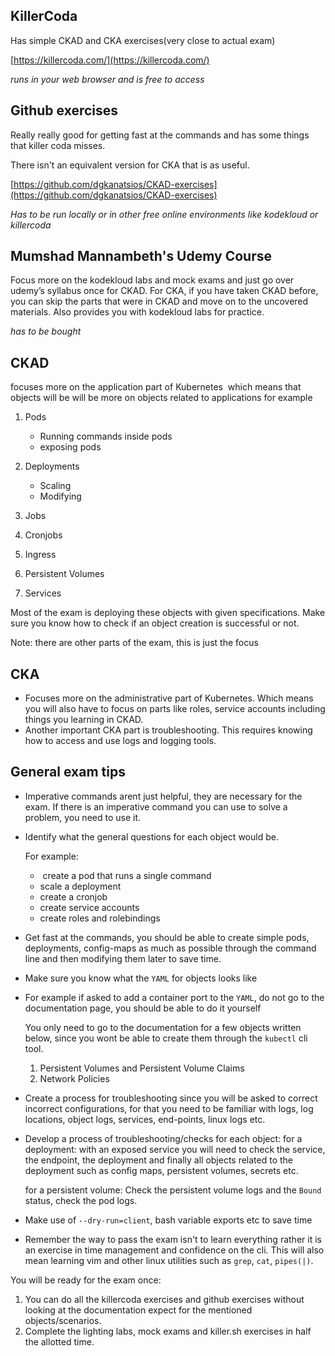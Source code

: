 
## KillerCoda
Has simple CKAD and CKA exercises(very close to actual exam)

[https://killercoda.com/](https://killercoda.com/)

*runs in your web browser and is free to access*

## Github exercises
Really really good for getting fast at the commands and has some things that killer coda misses.

There isn't an equivalent version for CKA that is as useful.

[https://github.com/dgkanatsios/CKAD-exercises](https://github.com/dgkanatsios/CKAD-exercises)

*Has to be run locally or in other free online environments like kodekloud or killercoda*
  


## Mumshad Mannambeth's Udemy Course

Focus more on the kodekloud labs and mock exams and just go over udemy’s syllabus once for CKAD. For CKA, if you have taken CKAD before, you can skip the parts that were in CKAD
and move on to the uncovered materials. Also provides you with kodekloud labs for practice.

_has to be bought_ 

## CKAD

focuses more on the application part of Kubernetes  which means that objects will be will be more on objects related to applications for example

1. Pods
	- Running commands inside pods
	- exposing pods

1. Deployments
    - Scaling 
    - Modifying
2. Jobs
    
4. Cronjobs
    
5. Ingress

7. Persistent Volumes

9. Services

  

Most of the exam is deploying these objects with given specifications. Make sure you know how to check if an object creation is successful or not.

Note: there are other parts of the exam, this is just the focus 

  
  

## CKA
 - Focuses more on the administrative part of Kubernetes. Which means you will also have to focus on parts like roles, service accounts including things you learning in CKAD.
 - Another important CKA part is troubleshooting. This requires knowing how to access and use logs and logging tools.

  
  
## General exam tips

  

- Imperative commands arent just helpful, they are necessary for the exam. If there is an imperative command you can use to solve a problem, you need to use it. 



- Identify what the general questions for each object would be.
	
	For example:
	
	-  create a pod that runs a single command
	- scale a deployment 
	- create a cronjob
	- create service accounts
	- create roles and rolebindings
	    

- Get fast at the commands, you should be able to create simple pods, deployments, config-maps as much as possible through the command line and then modifying them later to save time.

- Make sure you know what the `YAML` for objects looks like

- For example if asked to add a container port to the `YAML`, do not go to the documentation page, you should be able to do it yourself

	You only need to go to the documentation for a few objects written below, since you wont be able to create them through the `kubectl` cli tool.
	
	1. Persistent Volumes and Persistent Volume Claims 
	2. Network Policies

- Create a process for troubleshooting since you will be asked to correct incorrect configurations, for that you need to be familiar with logs, log locations, object logs, services, end-points, linux logs etc.

- Develop a process of troubleshooting/checks for each object: 
	for a deployment:
	 with an exposed service you will need to check the service, the endpoint, the deployment and finally all objects related to the deployment such as config maps, persistent volumes, secrets etc.
	
	for a persistent volume:
		Check the persistent volume logs and the `Bound` status, check the pod logs. 
  
- Make use of `--dry-run=client`, bash variable exports etc to save time


- Remember the way to pass the exam isn't to learn everything rather it is an exercise in time management and confidence on the cli. This will also mean learning vim and other linux utilities such as `grep`, `cat`, `pipes(|)`.


You will be ready for the exam once:

1. You can do all the killercoda exercises and github exercises without looking at the documentation expect for the mentioned objects/scenarios.
2. Complete the lighting labs, mock exams and killer.sh exercises in half the allotted time.
